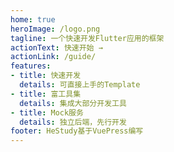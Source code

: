 ```yaml
---
home: true
heroImage: /logo.png
tagline: 一个快速开发Flutter应用的框架
actionText: 快速开始 →
actionLink: /guide/
features:
- title: 快速开发
  details: 可直接上手的Template
- title: 富工具集
  details: 集成大部分开发工具
- title: Mock服务
  details: 独立后端，先行开发
footer: HeStudy基于VuePress编写
---
```

